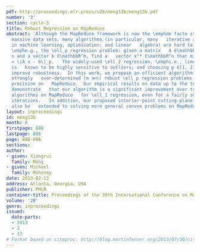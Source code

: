 ```yaml
---
pdf: http://proceedings.mlr.press/v28/meng13b/meng13b.pdf
number: '3'
section: cycle-3
title: Robust Regression on MapReduce
abstract: 'Although the MapReduce framework is now the \emphde facto standard for   analyzing
  massive data sets, many algorithms (in particular, many   iterative algorithms popular
  in machine learning, optimization, and linear   algebra) are hard to fit into MapReduce.   Consider,
  \emphe.g., the \ell_p regression problem: given a matrix   A ∈\mathbbR^m \times
  n and a vector b ∈\mathbbR^m, find a   vector x^* ∈\mathbbR^n that minimizes f(x)
  = \|A x - b\|_p.   The widely-used \ell_2 regression, \emphi.e., linear least-squares,
  is   known to be highly sensitive to outliers; and choosing p ∈[1, 2) can   help
  improve robustness.  In this work, we propose an efficient algorithm for solving
  strongly   over-determined (m ≫n) robust \ell_p regression problems to moderate
  precision on   MapReduce.  Our empirical results on data up to the terabyte scale
  demonstrate   that our algorithm is a significant improvement over traditional iterative
  algorithms on MapReduce   for \ell_1 regression, even for a fairly small number   of
  iterations.   In addition, our proposed interior-point cutting-plane method can
  also be   extended to solving more general convex problems on MapReduce.'
layout: inproceedings
id: meng13b
month: 0
firstpage: 888
lastpage: 896
page: 888-896
sections: 
author:
- given: Xiangrui
  family: Meng
- given: Michael
  family: Mahoney
date: 2013-02-13
address: Atlanta, Georgia, USA
publisher: PMLR
container-title: Proceedings of the 30th International Conference on Machine Learning
volume: '28'
genre: inproceedings
issued:
  date-parts:
  - 2013
  - 2
  - 13
# Format based on citeproc: http://blog.martinfenner.org/2013/07/30/citeproc-yaml-for-bibliographies/
---
```

